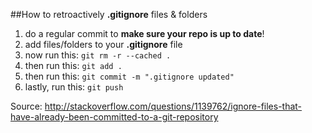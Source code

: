 ##How to retroactively **.gitignore** files & folders

1. do a regular commit to **make sure your repo is up to date**!
2. add files/folders to your **.gitignore** file
3. now run this: `git rm -r --cached .`
4. then run this: `git add .`
5. then run this: `git commit -m ".gitignore updated"`
6. lastly, run this: `git push`

Source:
http://stackoverflow.com/questions/1139762/ignore-files-that-have-already-been-committed-to-a-git-repository
